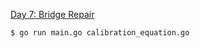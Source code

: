 [Day 7: Bridge Repair](https://adventofcode.com/2024/day/7)

```bash
$ go run main.go calibration_equation.go
```
